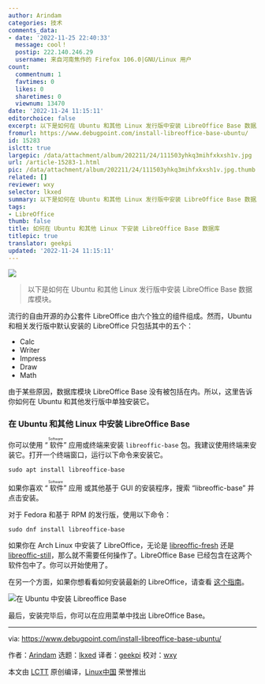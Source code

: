```yaml
---
author: Arindam
categories: 技术
comments_data:
- date: '2022-11-25 22:40:33'
  message: cool！
  postip: 222.140.246.29
  username: 来自河南焦作的 Firefox 106.0|GNU/Linux 用户
count:
  commentnum: 1
  favtimes: 0
  likes: 0
  sharetimes: 0
  viewnum: 13470
date: '2022-11-24 11:15:11'
editorchoice: false
excerpt: 以下是如何在 Ubuntu 和其他 Linux 发行版中安装 LibreOffice Base 数据库模块。
fromurl: https://www.debugpoint.com/install-libreoffice-base-ubuntu/
id: 15283
islctt: true
largepic: /data/attachment/album/202211/24/111503yhkq3mihfxkxsh1v.jpg
url: /article-15283-1.html
pic: /data/attachment/album/202211/24/111503yhkq3mihfxkxsh1v.jpg.thumb.jpg
related: []
reviewer: wxy
selector: lkxed
summary: 以下是如何在 Ubuntu 和其他 Linux 发行版中安装 LibreOffice Base 数据库模块。
tags:
- LibreOffice
thumb: false
title: 如何在 Ubuntu 和其他 Linux 下安装 LibreOffice Base 数据库
titlepic: true
translator: geekpi
updated: '2022-11-24 11:15:11'
---
```


![](/data/attachment/album/202211/24/111503yhkq3mihfxkxsh1v.jpg)



> 
> 以下是如何在 Ubuntu 和其他 Linux 发行版中安装 LibreOffice Base 数据库模块。
> 
> 
> 


流行的自由开源的办公套件 LibreOffice 由六个独立的组件组成。然而，Ubuntu 和相关发行版中默认安装的 LibreOffice 只包括其中的五个：


* Calc
* Writer
* Impress
* Draw
* Math


由于某些原因，数据库模块 LibreOffice Base 没有被包括在内。所以，这里告诉你如何在 Ubuntu 和其他发行版中单独安装它。


### 在 Ubuntu 和其他 Linux 中安装 LibreOffice Base


你可以使用 “<ruby> 软件 <rt>  Software </rt></ruby>” 应用或终端来安装 `libreoffic-base` 包。我建议使用终端来安装它。打开一个终端窗口，运行以下命令来安装它。



```
sudo apt install libreoffice-base

```

如果你喜欢 “<ruby> 软件 <rt>  Software </rt></ruby>” 应用 或其他基于 GUI 的安装程序，搜索 “libreoffic-base” 并点击安装。


对于 Fedora 和基于 RPM 的发行版，使用以下命令：



```
sudo dnf install libreoffice-base

```

如果你在 Arch Linux 中安装了 LibreOffice，无论是 [libreoffic-fresh](https://archlinux.org/packages/extra/x86_64/libreoffice-fresh/) 还是 [libreoffic-still](https://archlinux.org/packages/extra/x86_64/libreoffice-still/)，那么就不需要任何操作了。LibreOffice Base 已经包含在这两个软件包中了。你可以开始使用了。


在另一个方面，如果你想看看如何安装最新的 LibreOffice，请查看 [这个指南](https://www.debugpoint.com/install-latest-libreoffice-ubuntu-linux/)。


![在 Ubuntu 中安装 Libreoffice Base](/data/attachment/album/202211/24/111512q84att8rhyjc0xc4.jpg)


最后，安装完毕后，你可以在应用菜单中找出 LibreOffice Base。




---


via: <https://www.debugpoint.com/install-libreoffice-base-ubuntu/>


作者：[Arindam](https://www.debugpoint.com/author/admin1/) 选题：[lkxed](https://github.com/lkxed) 译者：[geekpi](https://github.com/geekpi) 校对：[wxy](https://github.com/wxy)


本文由 [LCTT](https://github.com/LCTT/TranslateProject) 原创编译，[Linux中国](https://linux.cn/) 荣誉推出